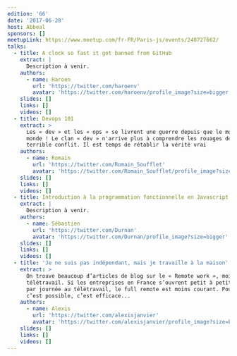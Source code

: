 ```yaml
---
edition: '66'
date: '2017-06-28'
host: Abbeal
sponsors: []
meetupLink: https://www.meetup.com/fr-FR/Paris-js/events/240727662/
talks:
  - title: A clock so fast it got banned from GitHub
    extract: |
      Description à venir.
    authors:
      - name: Haroen
        url: 'https://twitter.com/haroenv'
        avatar: 'https://twitter.com/haroenv/profile_image?size=bigger'
    slides: []
    links: []
    videos: []
  - title: Devops 101
    extract: >
      Les « dev » et les « ops » se livrent une guerre depuis que le monde est
      monde ! Le clan « dev » n'arrive plus à comprendre les rouages de ce
      terrible conflit. Il est temps de rétablir la vérité vrai
    authors:
      - name: Romain
        url: 'https://twitter.com/Romain_Soufflet'
        avatar: 'https://twitter.com/Romain_Soufflet/profile_image?size=bigger'
    slides: []
    links: []
    videos: []
  - title: Introduction à la programmation fonctionnelle en Javascript
    extract: |
      Description à venir.
    authors:
      - name: Sébastien
        url: 'https://twitter.com/Durnan'
        avatar: 'https://twitter.com/Durnan/profile_image?size=bigger'
    slides: []
    links: []
    videos: []
  - title: 'Je ne suis pas indépendant, mais je travaille à la maison'
    extract: >
      On trouve beaucoup d’articles de blog sur le « Remote work », moins sur le
      télétravail. Si les entreprises en France s’ouvrent petit à petit, journée
      par journée au télétravail, le full remote est moins courant. Pourtant,
      c’est possible, c’est efficace...
    authors:
      - name: Alexis
        url: 'https://twitter.com/alexisjanvier'
        avatar: 'https://twitter.com/alexisjanvier/profile_image?size=bigger'
    slides: []
    links: []
    videos: []
---
```

